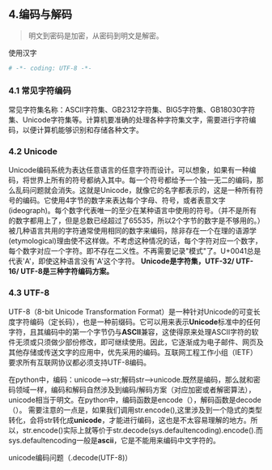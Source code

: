## 4.编码与解码

> 明文到密码是加密，从密码到明文是解密。

使用汉字

```python
# -*- coding: UTF-8 -*-
```

### 4.1 常见字符编码

常见字符集名称：ASCII字符集、GB2312字符集、BIG5字符集、GB18030字符集、Unicode字符集等。计算机要准确的处理各种字符集文字，需要进行字符编码，以便计算机能够识别和存储各种文字。

### 4.2 Unicode

Unicode编码系统为表达任意语言的任意字符而设计。可以想象，如果有一种编码，将世界上所有的符号都纳入其中。每一个符号都给予一个独一无二的编码，那么乱码问题就会消失。这就是Unicode，就像它的名字都表示的，这是一种所有符号的编码。它使用4字节的数字来表达每个字母、符号，或者表意文字(ideograph)。每个数字代表唯一的至少在某种语言中使用的符号。（并不是所有的数字都用上了，但是总数已经超过了65535，所以2个字节的数字是不够用的。）被几种语言共用的字符通常使用相同的数字来编码，除非存在一个在理的语源学(etymological)理由使不这样做。不考虑这种情况的话，每个字符对应一个数字，每个数字对应一个字符。即不存在二义性。不再需要记录"模式"了。U+0041总是代表'A'，即使这种语言没有'A'这个字符。
**Unicode是字符集，UTF-32/ UTF-16/ UTF-8是三种字符编码方案。**

### 4.3 UTF-8

UTF-8（8-bit Unicode Transformation Format）是一种针对Unicode的可变长度字符编码（定长码），也是一种前缀码。它可以用来表示**Unicode**标准中的任何字符，且其编码中的第一个字节仍与**ASCII**兼容，这使得原来处理ASCII字符的软件无须或只须做少部份修改，即可继续使用。因此，它逐渐成为电子邮件、网页及其他存储或传送文字的应用中，优先采用的编码。互联网工程工作小组（IETF）要求所有互联网协议都必须支持UTF-8编码。

在python中，编码：unicode-->str;解码str-->unicode.既然是编码，那么就和密码领域一样，编码和解码自然涉及到编码/解码方案（对应加密或者解密算法），unicode相当于明文。在python中，编码函数是encode（），解码函数是decode（）。
需要注意的一点是，如果我们调用str.encode(),这里涉及到一个隐式的类型转化，会将str转化成**unicode**，才能进行编码，这也是不太容易理解的地方。所以，str.encode()实际上就等价于str.decode(sys.defaultencoding).encode().而sys.defaultencoding一般是**ascii**，它是不能用来编码中文字符的。

unicode编码问题（.decode(UTF-8)）